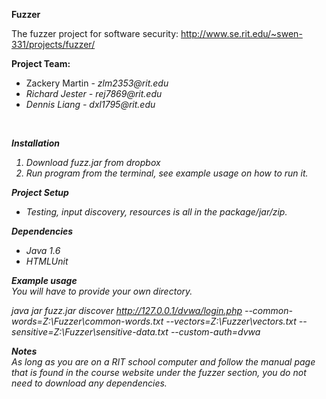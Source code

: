 <b>Fuzzer</b>

The fuzzer project for software security: http://www.se.rit.edu/~swen-331/projects/fuzzer/

<b>Project Team:</b>
<ul>
	<li>Zackery Martin - <i>zlm2353@rit.edu<i> <br></li>
	<li>Richard Jester - <i>rej7869@rit.edu<i> <br></li>
	<li>Dennis Liang - <i>dxl1795@rit.edu<i></li>
</ul><br>

<b>Installation</b><br>
<ol>
	<li>Download fuzz.jar from dropbox</li>
	<li>Run program from the terminal, see example usage on how to run it.</li>
</ol>

<b>Project Setup</b><br>
<ul>
	<li>Testing, input discovery, resources is all in the package/jar/zip.</li>
</ul>

<b>Dependencies</b><br>
<ul>
	<li>Java 1.6</li>
	<li>HTMLUnit</li>
</ul>

<b>Example usage</b><br>
You will have to provide your own directory. <br>

java jar fuzz.jar discover http://127.0.0.1/dvwa/login.php --common-words=Z:\Fuzzer\common-words.txt --vectors=Z:\Fuzzer\vectors.txt --sensitive=Z:\Fuzzer\sensitive-data.txt --custom-auth=dvwa<br>


<b>Notes</b><br>
As long as you are on a RIT school computer and follow the manual page that is found in the course website under the fuzzer section, you do not need to download any dependencies.


